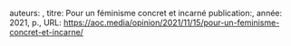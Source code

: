 auteurs: , 
titre: Pour un féminisme concret et incarné
publication:, 
année: 2021, 
p.,
URL: https://aoc.media/opinion/2021/11/15/pour-un-feminisme-concret-et-incarne/

